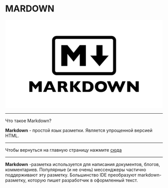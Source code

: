 # MARDOWN
![](./assets/markdown.png)


---

Что такое Markdown?

**Markdown** - простой язык разметки.
Является упрощенной версией HTML.

---
Чтобы вернуться на главную страницу нажмите [сюда](./readme.md "подсказка")

---
**Markdown** -разметка используется для написания документов, блогов, комментариев. Популярные (и не очень) мессенджеры частично поддерживают эту разметку. Большинство IDE преобразуют markdown-разметку, которую пишет разработчик в оформленный текст.


